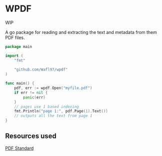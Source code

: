 # WPDF

WIP

A go package for reading and extracting the text and metadata from them PDF files.

```go
package main

import (
    "fmt"
	
    "github.com/Wafl97/wpdf"
)

func main() {
    pdf, err := wpdf.Open("myfile.pdf")
    if err != nil {
        panic(err)
    }
    // pages use 1 based indexing
    fmt.Println("page 1:", pdf.Page(1).Text())
    // outputs all the text from page 1
}
```

## Resources used

[PDF Standard](https://opensource.adobe.com/dc-acrobat-sdk-docs/standards/pdfstandards/pdf/PDF32000_2008.pdf)
